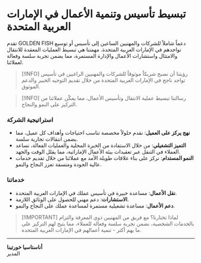 # تبسيط تأسيس وتنمية الأعمال في الإمارات العربية المتحدة

تقدم GOLDEN FISH دعماً شاملاً للشركات والمهنيين الساعين إلى تأسيس أو توسيع تواجدهم في الإمارات العربية المتحدة. مهمتنا هي تبسيط العمليات المعقدة للانتقال والامتثال واستشارات الأعمال والإدارة المستمرة، مما يضمن تجربة سلسة وفعالة لعملائنا.

> [!INFO] رؤيتنا
> أن نصبح شريكاً موثوقاً للشركات والمهنيين الراغبين في تأسيس تواجد ناجح في الإمارات العربية المتحدة من خلال تقديم التوجيه الخبير والدعم الموثوق.

> [!INFO] رسالتنا
> تبسيط عملية الانتقال وتأسيس الأعمال، مما يمكّن عملائنا من التركيز على النمو والنجاح.

### استراتيجية الشركة

- **نهج يركز على العميل**: نقدم حلولاً مخصصة تناسب احتياجات وأهداف كل عميل، مما يضمن انتقالات تجارية سلسة.
- **التميز التشغيلي**: من خلال الاستفادة من الخبرة المحلية والعمليات الفعالة، نساعد العملاء في التنقل عبر تعقيدات بيئة الأعمال الإماراتية، مما يقلل الوقت والجهد.
- **النمو المستدام**: نركز على بناء علاقات طويلة الأمد مع عملائنا من خلال تقديم خدمات عالية الجودة ومتسقة تعزز النجاح والنمو.

### خدماتنا

- **نقل الأعمال**: مساعدة خبيرة في تأسيس عملك في الإمارات العربية المتحدة.
- **الاستشارات**: دعم مهني للحصول على الوثائق اللازمة.
- **دعم الأعمال**: مساعدة تشغيلية مستمرة لمساعدة عملك على النجاح والنمو.

> [!IMPORTANT] لماذا تختارنا؟
> مع فريق من المهنيين ذوي المعرفة والتزام بالخدمات الشخصية، نضمن تجربة سلسة وفعالة للعملاء، مما يتيح لهم التركيز على ما يهم أكثر - تنمية أعمالهم في الإمارات العربية المتحدة.

---

**أناستاسيا خورتينا**  
المدير
